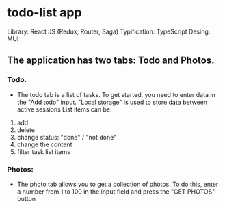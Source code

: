 # todo-list app
Library: React JS (Redux, Router, Saga)
Typification: TypeScript
Desing: MUI

## The application has two tabs: Todo and Photos.

### Todo. 
- The todo tab is a list of tasks. To get started, you need to enter data in the "Add todo" input. "Local storage" is used to store data between active sessions
List items can be:
1. add
2. delete
3. change status: "done" / "not done"
4. change the content
5. filter task list items

### Photos:
- The photo tab allows you to get a collection of photos. To do this, enter a number from 1 to 100 in the input field and press the "GET PHOTOS" button
